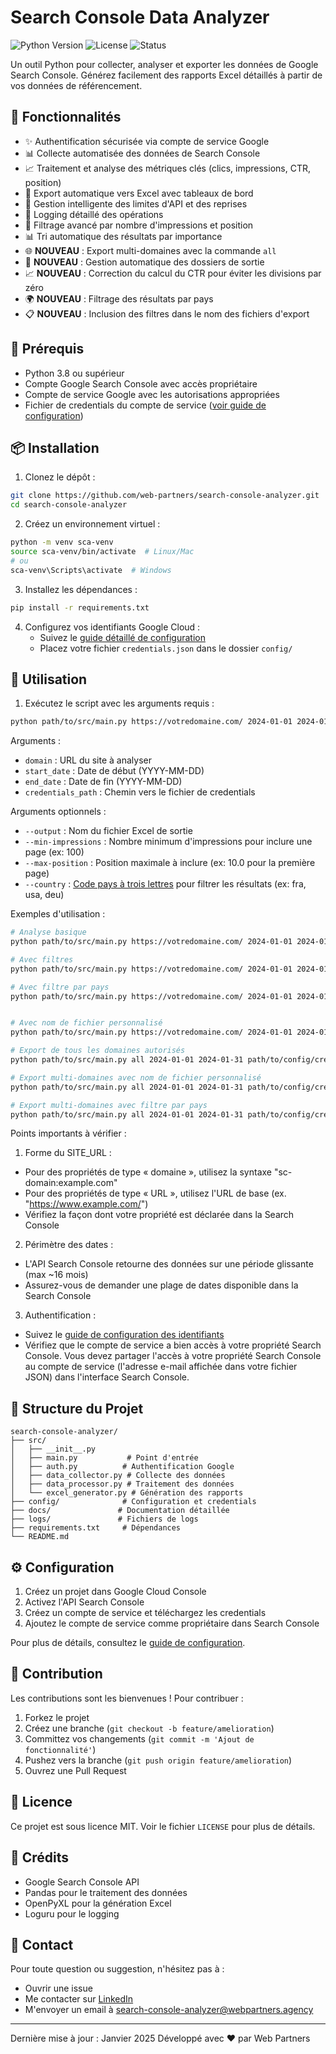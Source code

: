 # Search Console Data Analyzer

![Python Version](https://img.shields.io/badge/python-3.8%2B-blue)
![License](https://img.shields.io/badge/license-MIT-green)
![Status](https://img.shields.io/badge/status-beta-yellow)

Un outil Python pour collecter, analyser et exporter les données de Google Search Console. Générez facilement des rapports Excel détaillés à partir de vos données de référencement.

## 🎯 Fonctionnalités

- ✨ Authentification sécurisée via compte de service Google
- 📊 Collecte automatisée des données de Search Console
- 📈 Traitement et analyse des métriques clés (clics, impressions, CTR, position)
- 📑 Export automatique vers Excel avec tableaux de bord
- 🔄 Gestion intelligente des limites d'API et des reprises
- 📝 Logging détaillé des opérations
- 🎯 Filtrage avancé par nombre d'impressions et position
- 📊 Tri automatique des résultats par importance
- 🌐 **NOUVEAU** : Export multi-domaines avec la commande `all`
- 📁 **NOUVEAU** : Gestion automatique des dossiers de sortie
- 📈 **NOUVEAU** : Correction du calcul du CTR pour éviter les divisions par zéro
- 🌍 **NOUVEAU** : Filtrage des résultats par pays
- 📋 **NOUVEAU** : Inclusion des filtres dans le nom des fichiers d'export

## 🔧 Prérequis

- Python 3.8 ou supérieur
- Compte Google Search Console avec accès propriétaire
- Compte de service Google avec les autorisations appropriées
- Fichier de credentials du compte de service ([voir guide de configuration](docs/google-cloud-setup.md))

## 📦 Installation

1. Clonez le dépôt :
```bash
git clone https://github.com/web-partners/search-console-analyzer.git
cd search-console-analyzer
```

2. Créez un environnement virtuel :
```bash
python -m venv sca-venv
source sca-venv/bin/activate  # Linux/Mac
# ou
sca-venv\Scripts\activate  # Windows
```

3. Installez les dépendances :
```bash
pip install -r requirements.txt
```

4. Configurez vos identifiants Google Cloud :
   - Suivez le [guide détaillé de configuration](docs/google-cloud-setup.md)
   - Placez votre fichier `credentials.json` dans le dossier `config/`

## 🚀 Utilisation

1. Exécutez le script avec les arguments requis :
```bash
python path/to/src/main.py https://votredomaine.com/ 2024-01-01 2024-01-31 path/to/config/credentials.json
```

Arguments :
- `domain` : URL du site à analyser
- `start_date` : Date de début (YYYY-MM-DD)
- `end_date` : Date de fin (YYYY-MM-DD)
- `credentials_path` : Chemin vers le fichier de credentials

Arguments optionnels :
- `--output` : Nom du fichier Excel de sortie
- `--min-impressions` : Nombre minimum d'impressions pour inclure une page (ex: 100)
- `--max-position` : Position maximale à inclure (ex: 10.0 pour la première page)
- `--country` : [Code pays à trois lettres](https://en.wikipedia.org/wiki/ISO_3166-1_alpha-3) pour filtrer les résultats (ex: fra, usa, deu)

Exemples d'utilisation :

```bash
# Analyse basique
python path/to/src/main.py https://votredomaine.com/ 2024-01-01 2024-01-31 path/to/config/credentials.json

# Avec filtres
python path/to/src/main.py https://votredomaine.com/ 2024-01-01 2024-01-31 path/to/config/credentials.json --min-impressions 100 --max-position 10.0

# Avec filtre par pays
python path/to/src/main.py https://votredomaine.com/ 2024-01-01 2024-01-31 path/to/config/credentials.json --country fra


# Avec nom de fichier personnalisé
python path/to/src/main.py https://votredomaine.com/ 2024-01-01 2024-01-31 path/to/config/credentials.json --output path/to/whatever.xlsx

# Export de tous les domaines autorisés
python path/to/src/main.py all 2024-01-01 2024-01-31 path/to/config/credentials.json

# Export multi-domaines avec nom de fichier personnalisé
python path/to/src/main.py all 2024-01-01 2024-01-31 path/to/config/credentials.json --output path/to/rapports/analyse.xlsx

# Export multi-domaines avec filtre par pays
python path/to/src/main.py all 2024-01-01 2024-01-31 path/to/config/credentials.json --country fra
```

Points importants à vérifier :

1. Forme du SITE_URL :
- Pour des propriétés de type « domaine », utilisez la syntaxe "sc-domain:example.com"
- Pour des propriétés de type « URL », utilisez l'URL de base (ex. "https://www.example.com/")
- Vérifiez la façon dont votre propriété est déclarée dans la Search Console

2. Périmètre des dates :
- L'API Search Console retourne des données sur une période glissante (max ~16 mois)
- Assurez-vous de demander une plage de dates disponible dans la Search Console

3. Authentification :
- Suivez le [guide de configuration des identifiants](docs/google-cloud-setup.md)
- Vérifiez que le compte de service a bien accès à votre propriété Search Console. Vous devez partager l'accès à votre propriété Search Console au compte de service (l'adresse e-mail affichée dans votre fichier JSON) dans l'interface Search Console.

## 📁 Structure du Projet

```
search-console-analyzer/
├── src/
│   ├── __init__.py
│   ├── main.py           # Point d'entrée
│   ├── auth.py          # Authentification Google
│   ├── data_collector.py # Collecte des données
│   ├── data_processor.py # Traitement des données
│   └── excel_generator.py # Génération des rapports
├── config/              # Configuration et credentials
├── docs/               # Documentation détaillée
├── logs/               # Fichiers de logs
├── requirements.txt     # Dépendances
└── README.md
```

## ⚙️ Configuration

1. Créez un projet dans Google Cloud Console
2. Activez l'API Search Console
3. Créez un compte de service et téléchargez les credentials
4. Ajoutez le compte de service comme propriétaire dans Search Console

Pour plus de détails, consultez le [guide de configuration](docs/google-cloud-setup.md).

## 🤝 Contribution

Les contributions sont les bienvenues ! Pour contribuer :

1. Forkez le projet
2. Créez une branche (`git checkout -b feature/amelioration`)
3. Committez vos changements (`git commit -m 'Ajout de fonctionnalité'`)
4. Pushez vers la branche (`git push origin feature/amelioration`)
5. Ouvrez une Pull Request

## 📄 Licence

Ce projet est sous licence MIT. Voir le fichier `LICENSE` pour plus de détails.

## 🙏 Crédits

- Google Search Console API
- Pandas pour le traitement des données
- OpenPyXL pour la génération Excel
- Loguru pour le logging

## 📧 Contact

Pour toute question ou suggestion, n'hésitez pas à :
- Ouvrir une issue
- Me contacter sur [LinkedIn](https://www.linkedin.com/in/emmanuel-fourcade-a802a5114/)
- M'envoyer un email à search-console-analyzer@webpartners.agency

---
Dernière mise à jour : Janvier 2025
Développé avec ❤️ par Web Partners
